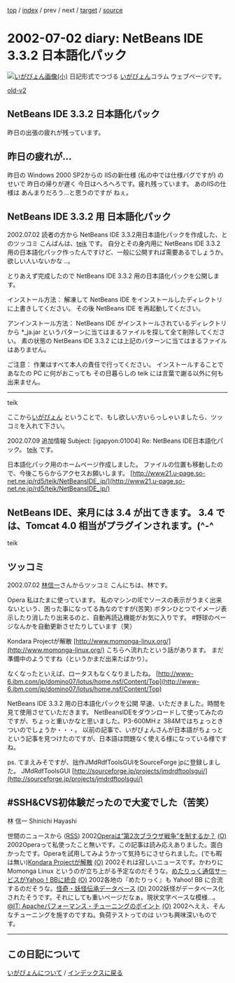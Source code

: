[top](https://igapyon.github.io/diary/) 
 / [index](https://igapyon.github.io/diary/2002/index.html) 
 / prev 
 / next 
 / [target](https://igapyon.github.io/diary/2002/ig020702.html) 
 / [source](https://github.com/igapyon/diary/blob/gh-pages/2002/ig020702.html.src.md) 

2002-07-02 diary: NetBeans IDE 3.3.2 日本語化パック
=====================================================================================================
[![いがぴょん画像(小)](https://igapyon.github.io/diary/images/iga200306s.jpg "いがぴょん")](https://igapyon.github.io/diary/memo/memoigapyon.html) 日記形式でつづる [いがぴょん](https://igapyon.github.io/diary/memo/memoigapyon.html)コラム ウェブページです。

[old-v2](ig020702-orig.html)

## NetBeans IDE 3.3.2 日本語化パック

昨日の出張の疲れが残っています。






## 昨日の疲れが…


昨日の Windows 2000 SP2からの IISの新仕様 (私の中では仕様バグですが) のせいで
昨日の帰りが遅く 今日はへろへろです。疲れ残っています。
あのIISの仕様は あんまりだろう…と思うのですが ねぇ。

## NetBeans IDE 3.3.2 用 日本語化パック


2002.07.02 読者の方から NetBeans IDE 3.3.2用日本語化パックを作成した、とのツッコミ
こんばんは、[teik](http://www21.u-page.so-net.ne.jp/rd5/teik/NetBeansIDE_jp/) です。
自分とその身内用に NetBeans IDE 3.3.2 用の日本語化パック作ったんですけど、一般に公開すれば需要あるでしょうか。
欲しい人いないかな ..。

とりあえず完成したので NetBeans IDE 3.3.2 用の日本語化パックを公開します。


インストール方法：
解凍して NetBeans IDE をインストールしたディレクトリに上書きしてください。
  その後 NetBeans IDE を再起動してください。


アンインストール方法：
NetBeans IDE がインストールされているディレクトリから *_ja.jar というパターンに当てはまるファイルを探して全て削除してください。
  素の状態の NetBeans IDE 3.3.2 には上記のパターンに当てはまるファイルはありません。


ご注意：
作業はすべて本人の責任で行ってください。
  インストールすることであなたの PC に何がおこっても その日暮らしの teik
  には言葉で謝る以外に何も出来ません。


-----
teik


ここから[いがぴょん](http://www.igapyon.jp/igapyon/diary/memo/memoigapyon.html)
ということで、もし欲しい方いらっしゃいましたら、ツッコミを入れて下さい。


2002.07.09 追加情報
Subject: [igapyon:01004] Re: NetBeans IDE日本語化パック。
[teik](http://www21.u-page.so-net.ne.jp/rd5/teik/NetBeansIDE_jp/) です。

日本語化パック用のホームページ作成しました。
ファイルの位置も移動したので、今後こちらからアクセスお願いします。
[http://www21.u-page.so-net.ne.jp/rd5/teik/NetBeansIDE_jp/](http://www21.u-page.so-net.ne.jp/rd5/teik/NetBeansIDE_jp/)


NetBeans IDE、来月には 3.4 が出てきます。
3.4 では、Tomcat 4.0 相当がプラグインされます。(^-^
-----
teik

## ツッコミ


2002.07.02 [林信一](http://www.angelwaltz.net/)さんからツッコミ
こんにちは、林です。

Opera
私はたまに使っています。
私のマシンのIEでソースの表示がうまく出来ないという、困った事になってる為なのですが(苦笑)
ボタンひとつでイメージ表示したり消したり出来るのと、自動再読込機能がお気に入りです。
#野球のページなんかを自動更新させたりしています（笑）

Kondara Projectが解散
[http://www.momonga-linux.org/](http://www.momonga-linux.org/)
  こちらへ流れたという話があります。
  まだ準備中のようですね（というかまだ出来たばかり）。


なくなったといえば、ロータスもなくなりましたね。
[http://www-6.ibm.com/jp/domino07/lotus/home.nsf/Content/Top](http://www-6.ibm.com/jp/domino07/lotus/home.nsf/Content/Top)


NetBeans IDE 3.3.2 用の日本語化パックを公開
早速、いただきました。時間を見て使用させていただきます。
NetBeansIDEをダウンロードして使ってみたのですが、ちょっと重いかなと思いました。P3-600MHｚ
384Mではちょっときついのでしょうか・・・。
以前の記事で、いがぴょんさんが日本語がちょっとという記事を見つけたのですが、日本語は問題なく使える様になっている様ですね。

ps.
てまえみそですが、拙作JMdRdfToolsGUIをSourceForge jpに登録しました。
JMdRdfToolsGUI
  [http://sourceforge.jp/projects/jmdrdftoolsgui/](http://sourceforge.jp/projects/jmdrdftoolsgui/)


#SSH&CVS初体験だったので大変でした（苦笑）
--
林 信一 Shinichi Hayashi



世間のニュースから ([RSS](ig020702-news.xml)) 2002[Operaは“第2次ブラウザ戦争”を制するか？](http://www.zdnet.co.jp/news/0207/01/ne00_opera.html) [(O)](http://www.zdnet.co.jp/news/0207/01/ne00_opera.html) 2002Operaって私使ったこと無いです。この記事は読み応えありました。面白かったです。Operaを試用してみようかって気持ちにさせられました。(でも暇は無い)[Kondara Projectが解散](http://www.zdnet.co.jp/news/0207/01/njbt_02.html) [(O)](http://www.zdnet.co.jp/news/0207/01/njbt_02.html) 2002それは寂しいニュースです。かわりに Momonga Linux というのが立ち上がる予定なのだそうな。[めたりっく通信サービスがYahoo！BBに統合](http://www.zdnet.co.jp/news/0207/01/njbt_08.html) [(O)](http://www.zdnet.co.jp/news/0207/01/njbt_08.html) 2002各地の『めたりっく』も Yahoo! BB に合流するのだそうな。[怪奇・妖怪伝承データベース](http://asagi1.nichibun.ac.jp/youkaidb/) [(O)](http://asagi1.nichibun.ac.jp/youkaidb/) 2002妖怪がデータベース化されたそうです。それにしても重いページだなぁ。現状文字ベースな模様…。[@IT: Apacheパフォーマンス・チューニングのポイント](http://www.atmarkit.co.jp/flinux/rensai/apache15/apache15a.html) [(O)](http://www.atmarkit.co.jp/flinux/rensai/apache15/apache15a.html) 2002へええ、そんなチューニングを施すのですね。負荷テストってのは いつも興味深いものです。


----------------------------------------------------------------------------------------------------

## この日記について
[いがぴょんについて](https://igapyon.github.io/diary/memo/memoigapyon.html) / [インデックスに戻る](https://igapyon.github.io/diary/idxall.html)
